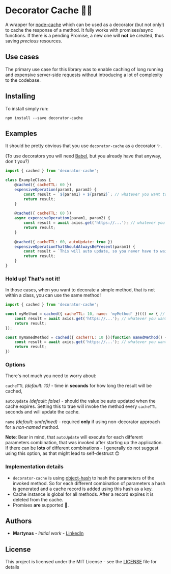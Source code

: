 # Decorator Cache 🐱‍👤

A wrapper for [node-cache](https://github.com/mpneuried/nodecache) which can be used as a decorator (but not only!) to cache the response of a method.
It fully works with promises/async functions. If there is a pending Promise, a new one will **not** be created, thus saving _precious_ resources.

## Use cases
The primary use case for this library was to enable caching of long running and expensive server-side requests without introducing a lot of complexity to the codebase.

## Installing

To install simply run:
```
npm install --save decorator-cache
```

## Examples

It should be pretty obvious that you use `decorator-cache` as a decorator ✨.

(To use decorators you will need [Babel](https://github.com/babel/babel), but you already have that anyway, don't you?)

```javascript
import { cached } from 'decorator-cache';

class ExampleClass {
    @cached({ cacheTTL: 60 })
    expensiveOperation(param1, param2) {
        const result = `${param1} + ${param2}`; // whatever you want to cache
        return result;
    }
    
    @cached({ cacheTTL: 60 })
    async expensiveOperation(param1, param2) {
        const result = await axios.get('https://...'); // whatever you want to cache
        return result;
    }
    
    @cached({ cacheTTL: 60, autoUpdate: true })
    expensiveOperationThatShouldAlwaysBePresent(param1) {
        const result = `This will auto update, so you never have to wait! Isn't that ${param1}`; // whatever you want to cache
        return result;
    }
}
```
### Hold up! That's not it!
In those cases, when you want to decorate a simple method, that is not within a class, you can use the same method!
```javascript
import { cached } from 'decorator-cache';

const myMethod = cached({ cacheTTL: 10, name: 'myMethod' })(() => { // Name parameter is required, when using a non-named function
    const result = await axios.get('https://...'); // whatever you want to cache
    return result;
});

const myNamedMethod = cached({ cacheTTL: 10 })(function namedMethod() { // Name parameter is not required
    const result = await axios.get('https://...'); // whatever you want to cache
    return result;
})
```

### Options
There's not much you need to worry about:

`cacheTTL` _(default: 10)_ - time in **seconds** for how long the result will be cached,

`autoUpdate` _(default: false)_ - should the value be auto updated when the cache expires. Setting this to true will invoke the method every `cacheTTL` seconds and will update the cache.

`name` _(default: undefined)_ - required **only** if using non-decorator approach for a *non-named* method.

**Note**:  Bear in mind, that `autoUpdate` will execute for each different parameters combination, that was invoked after starting up the application. If there can be **lots** of different combinations - I generally do not suggest using this option, as that might lead to self-destruct 😊

### Implementation details

+ `decorator-cache` is using [object-hash](https://github.com/puleos/object-hash) to hash the parameters of the invoked method. So for each different combination of parameters a hash is generated and a cache record is added using this hash as a key.
+ Cache instance is global for all methods. After a record expires it is deleted from the cache.
+ Promises **are** supported 🙌.

## Authors

* **Martynas** - *Initial work* - [LinkedIn](https://www.linkedin.com/in/martynas-kanapinskas/)

## License

This project is licensed under the MIT License - see the [LICENSE](LICENSE) file for details

